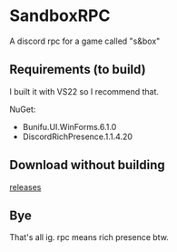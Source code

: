 # SandboxRPC
A discord rpc for a game called "s&amp;box"

## Requirements (to build)
I built it with VS22 so I recommend that.

NuGet:
- Bunifu.UI.WinForms.6.1.0
- DiscordRichPresence.1.1.4.20

## Download without building

[releases](https://github.com/FrostX-Official/SandboxRPC/releases/tag/update)<br>

## Bye

That's all ig. rpc means rich presence btw.
